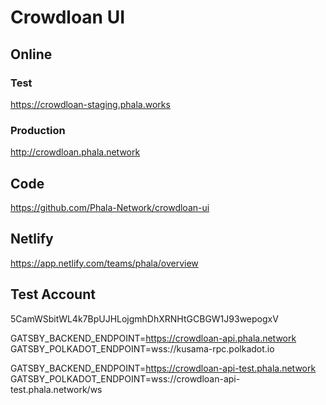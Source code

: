 # Crowdloan UI

## Online

### Test

https://crowdloan-staging.phala.works

### Production

http://crowdloan.phala.network

## Code

https://github.com/Phala-Network/crowdloan-ui

## Netlify

https://app.netlify.com/teams/phala/overview

## Test Account

5CamWSbitWL4k7BpUJHLojgmhDhXRNHtGCBGW1J93wepogxV

GATSBY_BACKEND_ENDPOINT=https://crowdloan-api.phala.network
GATSBY_POLKADOT_ENDPOINT=wss://kusama-rpc.polkadot.io

GATSBY_BACKEND_ENDPOINT=https://crowdloan-api-test.phala.network
GATSBY_POLKADOT_ENDPOINT=wss://crowdloan-api-test.phala.network/ws
